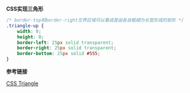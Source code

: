 **CSS实现三角形**
```css
/* border-top和border-right交界区域可以看成是由各自粗细为长宽形成的矩形 */
.triangle-up {
    width: 0;
    height: 0;
    border-left: 25px solid transparent;
    border-right: 25px solid transparent;
    border-bottom: 25px solid #555;
}
```

**参考链接**

[CSS Triangle](https://css-tricks.com/snippets/css/css-triangle/)
